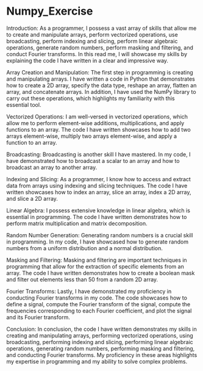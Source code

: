 # Numpy_Exercise

Introduction:
As a programmer, I possess a vast array of skills that allow me to create and manipulate arrays, perform vectorized operations, use broadcasting, perform indexing and slicing, perform linear algebraic operations, generate random numbers, perform masking and filtering, and conduct Fourier transforms. In this read me, I will showcase my skills by explaining the code I have written in a clear and impressive way.

Array Creation and Manipulation:
The first step in programming is creating and manipulating arrays. I have written a code in Python that demonstrates how to create a 2D array, specify the data type, reshape an array, flatten an array, and concatenate arrays. In addition, I have used the NumPy library to carry out these operations, which highlights my familiarity with this essential tool.

Vectorized Operations:
I am well-versed in vectorized operations, which allow me to perform element-wise additions, multiplications, and apply functions to an array. The code I have written showcases how to add two arrays element-wise, multiply two arrays element-wise, and apply a function to an array.

Broadcasting:
Broadcasting is another skill I have mastered. In my code, I have demonstrated how to broadcast a scalar to an array and how to broadcast an array to another array.

Indexing and Slicing:
As a programmer, I know how to access and extract data from arrays using indexing and slicing techniques. The code I have written showcases how to index an array, slice an array, index a 2D array, and slice a 2D array.

Linear Algebra:
I possess extensive knowledge in linear algebra, which is essential in programming. The code I have written demonstrates how to perform matrix multiplication and matrix decomposition.

Random Number Generation:
Generating random numbers is a crucial skill in programming. In my code, I have showcased how to generate random numbers from a uniform distribution and a normal distribution.

Masking and Filtering:
Masking and filtering are important techniques in programming that allow for the extraction of specific elements from an array. The code I have written demonstrates how to create a boolean mask and filter out elements less than 50 from a random 2D array.

Fourier Transforms:
Lastly, I have demonstrated my proficiency in conducting Fourier transforms in my code. The code showcases how to define a signal, compute the Fourier transform of the signal, compute the frequencies corresponding to each Fourier coefficient, and plot the signal and its Fourier transform.

Conclusion:
In conclusion, the code I have written demonstrates my skills in creating and manipulating arrays, performing vectorized operations, using broadcasting, performing indexing and slicing, performing linear algebraic operations, generating random numbers, performing masking and filtering, and conducting Fourier transforms. My proficiency in these areas highlights my expertise in programming and my ability to solve complex problems.
